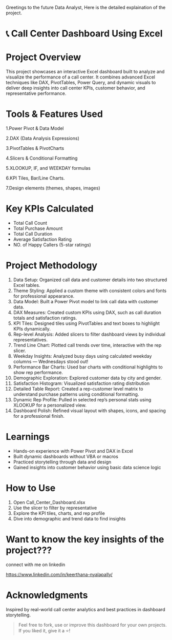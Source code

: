 
Greetings to the future Data Analyst, Here is the detailed explaination of the project.

# 📞 Call Center Dashboard Using Excel


# Project Overview

This project showcases an interactive Excel dashboard built to analyze and visualize the performance of a call center. It combines advanced Excel techniques like DAX, PivotTables, Power Query, and dynamic visuals to deliver deep insights into call center KPIs, customer behavior, and representative performance.



# Tools & Features Used

1.Power Pivot & Data Model

2.DAX (Data Analysis Expressions)

3.PivotTables & PivotCharts

4.Slicers & Conditional Formatting

5.XLOOKUP, IF, and WEEKDAY formulas

6.KPI Tiles, Bar/Line Charts.

7.Design elements (themes, shapes, images)



# Key KPIs Calculated

- Total Call Count  
- Total Purchase Amount  
- Total Call Duration  
- Average Satisfaction Rating  
- NO. of Happy Callers (5-star ratings)



# Project Methodology

1. Data Setup: Organized call data and customer details into two structured Excel tables.
2. Theme Styling: Applied a custom theme with consistent colors and fonts for professional appearance.
3. Data Model: Built a Power Pivot model to link call data with customer data.
4. DAX Measures: Created custom KPIs using DAX, such as call duration totals and satisfaction ratings.
5. KPI Tiles: Designed tiles using PivotTables and text boxes to highlight KPIs dynamically.
6. Rep-level Analysis: Added slicers to filter dashboard views by individual representatives.
7. Trend Line Chart: Plotted call trends over time, interactive with the rep slicer.
8. Weekday Insights: Analyzed busy days using calculated weekday columns — Wednesdays stood out!
9. Performance Bar Charts: Used bar charts with conditional highlights to show rep performance.
10. Demographic Exploration: Explored customer data by city and gender.
11. Satisfaction Histogram: Visualized satisfaction rating distribution
12. Detailed Table Report: Created a rep-customer level matrix to understand purchase patterns using conditional formatting.
13. Dynamic Rep Profile: Pulled in selected rep’s personal stats using XLOOKUP for a personalized view.
14. Dashboard Polish: Refined visual layout with shapes, icons, and spacing for a professional finish.



# Learnings

- Hands-on experience with Power Pivot and DAX in Excel
- Built dynamic dashboards without VBA or macros
- Practiced storytelling through data and design
- Gained insights into customer behavior using basic data science logic


# How to Use

1. Open Call_Center_Dashboard.xlsx
2. Use the slicer to filter by representative
3. Explore the KPI tiles, charts, and rep profile
4. Dive into demographic and trend data to find insights
   
# Want to know the key insights of the project???

  connect with me on linkedin
  
  https://www.linkedin.com/in/keerthana-nyalapally/


# Acknowledgments

Inspired by real-world call center analytics and best practices in dashboard storytelling.


 > Feel free to fork, use or improve this dashboard for your own projects. If you liked it, give it a ⭐️!

